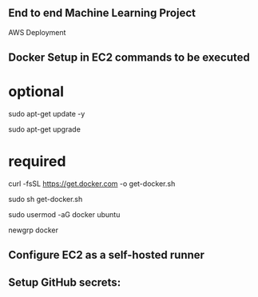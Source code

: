 ## End to end Machine Learning Project

AWS Deployment

## Docker Setup in EC2 commands to be executed

# optional
sudo apt-get update -y

sudo apt-get upgrade

# required
curl -fsSL https://get.docker.com -o get-docker.sh

sudo sh get-docker.sh

sudo usermod -aG docker ubuntu

newgrp docker


## Configure EC2 as a self-hosted runner

## Setup GitHub secrets:
